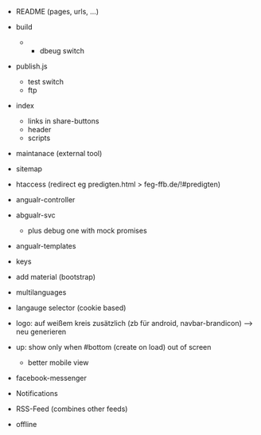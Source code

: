* README (pages, urls, ...)
* build
    * + dbeug switch
* publish.js
    * test switch
    * ftp
* index
    * links in share-buttons
    * header
    * scripts

* maintanace (external tool)

* sitemap
* htaccess (redirect eg predigten.html > feg-ffb.de/!#predigten)
* angualr-controller
* abgualr-svc
    * plus debug one with mock promises
* angualr-templates
* keys

* add material (bootstrap)

* multilanguages
* langauge selector (cookie based)

* logo: auf weißem kreis zusätzlich (zb für android, navbar-brandicon) --> neu generieren

* up: show only when #bottom (create on load) out of screen
    * better mobile view

* facebook-messenger
* Notifications
* RSS-Feed (combines other feeds)
* offline
